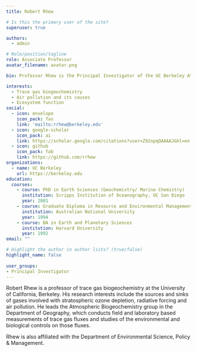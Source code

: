 ```yaml
---
title: Robert Rhew

# Is this the primary user of the site?
superuser: true

authors:
  - admin

# Role/position/tagline
role: Associate Professor
avatar_filename: avatar.png

bio: Professor Rhew is the Principal Investigator of the UC Berkeley Atmospheric Biogeochemistry Lab

interests:
  - Trace gas biogeochemistry
  - Air pollution and its causes
  - Ecosystem function
social:
  - icon: envelope
    icon_pack: fas
    link: 'mailto:rrhew@berkeley.edu'
  - icon: google-scholar
    icon_pack: ai
    link: https://scholar.google.com/citations?user=Z92opqQAAAAJ&hl=en
  - icon: github
    icon_pack: fab
    link: https://github.com/rrhew
organizations:
  - name: UC Berkeley
    url: https://berkeley.edu
education:
  courses:
    - course: PhD in Earth Sciences (Geochemistry/ Marine Chemistry)
      institution: Scripps Institution of Oceanography, UC San Diego
      year: 2001
    - course: Graduate Diploma in Resource and Environmental Management
      institution: Australian National University
      year: 1994
    - course: BA in Earth and Planetary Sciences
      institution: Harvard University
      year: 1992
email: ""

# Highlight the author in author lists? (true/false)
highlight_name: false
  
user_groups:
- Principal Investigator
---
```


Robert Rhew is a professor of trace gas biogeochemistry at the University of California, Berkeley. His research interests include the sources and sinks of gases involved with stratospheric ozone depletion, radiative forcing and air pollution. He leads the Atmospheric Biogeochemistry group in the Department of Geography, which conducts field and laboratory based measurements of trace gas fluxes and studies of the environmental and biological controls on those fluxes.

Rhew is also affiliated with the Department of Environmental Science, Policy & Management.  
